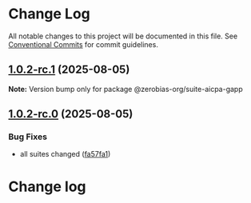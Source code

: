 # Change Log

All notable changes to this project will be documented in this file.
See [Conventional Commits](https://conventionalcommits.org) for commit guidelines.

## [1.0.2-rc.1](https://github.com/zerobias-org/suite/compare/@zerobias-org/suite-aicpa-gapp@1.0.2-rc.0...@zerobias-org/suite-aicpa-gapp@1.0.2-rc.1) (2025-08-05)

**Note:** Version bump only for package @zerobias-org/suite-aicpa-gapp





## [1.0.2-rc.0](https://github.com/zerobias-org/suite/compare/@zerobias-org/suite-aicpa-gapp@1.0.1...@zerobias-org/suite-aicpa-gapp@1.0.2-rc.0) (2025-08-05)


### Bug Fixes

* all suites changed ([fa57fa1](https://github.com/zerobias-org/suite/commit/fa57fa1af7628003297df46b2d7740fe95bd2666))





# Change log
